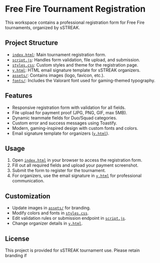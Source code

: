 # Free Fire Tournament Registration

This workspace contains a professional registration form for Free Fire tournaments, organized by sSTREAK.

## Project Structure

- [`index.html`](index.html): Main tournament registration form.
- [`script.js`](script.js): Handles form validation, file upload, and submission.
- [`styles.css`](styles.css): Custom styles and theme for the registration page.
- [`y.html`](y.html): HTML email signature template for sSTREAK organizers.
- [`assets/`](assets): Contains images (logo, favicon, etc.).
- [`fonts/`](fonts): Includes the Valorant font used for gaming-themed typography.

## Features

- Responsive registration form with validation for all fields.
- File upload for payment proof (JPG, PNG, GIF, max 5MB).
- Dynamic teammate fields for Duo/Squad categories.
- Custom error and success messages using Toastify.
- Modern, gaming-inspired design with custom fonts and colors.
- Email signature template for organizers ([`y.html`](y.html)).

## Usage

1. Open [`index.html`](index.html) in your browser to access the registration form.
2. Fill out all required fields and upload your payment screenshot.
3. Submit the form to register for the tournament.
4. For organizers, use the email signature in [`y.html`](y.html) for professional communication.

## Customization

- Update images in [`assets/`](assets) for branding.
- Modify colors and fonts in [`styles.css`](styles.css).
- Edit validation rules or submission endpoint in [`script.js`](script.js).
- Change organizer details in [`y.html`](y.html).

## License

This project is provided for sSTREAK tournament use. Please retain branding if